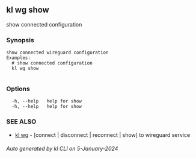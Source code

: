 ## kl wg show

show connected configuration

### Synopsis

```
show connected wireguard configuration
Examples:
  # show connected configuration
  kl wg show
	
```

### Options

```
  -h, --help   help for show
  -h, --help   help for show
```

### SEE ALSO

* [kl wg](kl_wg.md)  - [connect | disconnect | reconnect | show] to wireguard service

###### Auto generated by kl CLI on 5-January-2024
